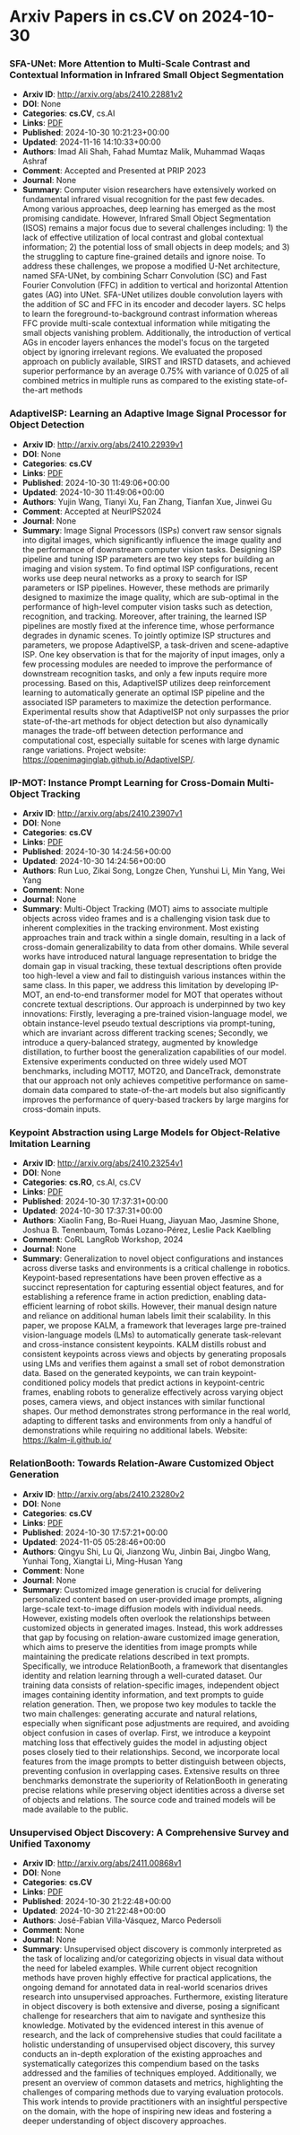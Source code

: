 # Arxiv Papers in cs.CV on 2024-10-30
### SFA-UNet: More Attention to Multi-Scale Contrast and Contextual Information in Infrared Small Object Segmentation
- **Arxiv ID**: http://arxiv.org/abs/2410.22881v2
- **DOI**: None
- **Categories**: **cs.CV**, cs.AI
- **Links**: [PDF](http://arxiv.org/pdf/2410.22881v2)
- **Published**: 2024-10-30 10:21:23+00:00
- **Updated**: 2024-11-16 14:10:33+00:00
- **Authors**: Imad Ali Shah, Fahad Mumtaz Malik, Muhammad Waqas Ashraf
- **Comment**: Accepted and Presented at PRIP 2023
- **Journal**: None
- **Summary**: Computer vision researchers have extensively worked on fundamental infrared visual recognition for the past few decades. Among various approaches, deep learning has emerged as the most promising candidate. However, Infrared Small Object Segmentation (ISOS) remains a major focus due to several challenges including: 1) the lack of effective utilization of local contrast and global contextual information; 2) the potential loss of small objects in deep models; and 3) the struggling to capture fine-grained details and ignore noise. To address these challenges, we propose a modified U-Net architecture, named SFA-UNet, by combining Scharr Convolution (SC) and Fast Fourier Convolution (FFC) in addition to vertical and horizontal Attention gates (AG) into UNet. SFA-UNet utilizes double convolution layers with the addition of SC and FFC in its encoder and decoder layers. SC helps to learn the foreground-to-background contrast information whereas FFC provide multi-scale contextual information while mitigating the small objects vanishing problem. Additionally, the introduction of vertical AGs in encoder layers enhances the model's focus on the targeted object by ignoring irrelevant regions. We evaluated the proposed approach on publicly available, SIRST and IRSTD datasets, and achieved superior performance by an average 0.75% with variance of 0.025 of all combined metrics in multiple runs as compared to the existing state-of-the-art methods



### AdaptiveISP: Learning an Adaptive Image Signal Processor for Object Detection
- **Arxiv ID**: http://arxiv.org/abs/2410.22939v1
- **DOI**: None
- **Categories**: **cs.CV**
- **Links**: [PDF](http://arxiv.org/pdf/2410.22939v1)
- **Published**: 2024-10-30 11:49:06+00:00
- **Updated**: 2024-10-30 11:49:06+00:00
- **Authors**: Yujin Wang, Tianyi Xu, Fan Zhang, Tianfan Xue, Jinwei Gu
- **Comment**: Accepted at NeurIPS2024
- **Journal**: None
- **Summary**: Image Signal Processors (ISPs) convert raw sensor signals into digital images, which significantly influence the image quality and the performance of downstream computer vision tasks. Designing ISP pipeline and tuning ISP parameters are two key steps for building an imaging and vision system. To find optimal ISP configurations, recent works use deep neural networks as a proxy to search for ISP parameters or ISP pipelines. However, these methods are primarily designed to maximize the image quality, which are sub-optimal in the performance of high-level computer vision tasks such as detection, recognition, and tracking. Moreover, after training, the learned ISP pipelines are mostly fixed at the inference time, whose performance degrades in dynamic scenes. To jointly optimize ISP structures and parameters, we propose AdaptiveISP, a task-driven and scene-adaptive ISP. One key observation is that for the majority of input images, only a few processing modules are needed to improve the performance of downstream recognition tasks, and only a few inputs require more processing. Based on this, AdaptiveISP utilizes deep reinforcement learning to automatically generate an optimal ISP pipeline and the associated ISP parameters to maximize the detection performance. Experimental results show that AdaptiveISP not only surpasses the prior state-of-the-art methods for object detection but also dynamically manages the trade-off between detection performance and computational cost, especially suitable for scenes with large dynamic range variations. Project website: https://openimaginglab.github.io/AdaptiveISP/.



### IP-MOT: Instance Prompt Learning for Cross-Domain Multi-Object Tracking
- **Arxiv ID**: http://arxiv.org/abs/2410.23907v1
- **DOI**: None
- **Categories**: **cs.CV**
- **Links**: [PDF](http://arxiv.org/pdf/2410.23907v1)
- **Published**: 2024-10-30 14:24:56+00:00
- **Updated**: 2024-10-30 14:24:56+00:00
- **Authors**: Run Luo, Zikai Song, Longze Chen, Yunshui Li, Min Yang, Wei Yang
- **Comment**: None
- **Journal**: None
- **Summary**: Multi-Object Tracking (MOT) aims to associate multiple objects across video frames and is a challenging vision task due to inherent complexities in the tracking environment. Most existing approaches train and track within a single domain, resulting in a lack of cross-domain generalizability to data from other domains. While several works have introduced natural language representation to bridge the domain gap in visual tracking, these textual descriptions often provide too high-level a view and fail to distinguish various instances within the same class. In this paper, we address this limitation by developing IP-MOT, an end-to-end transformer model for MOT that operates without concrete textual descriptions. Our approach is underpinned by two key innovations: Firstly, leveraging a pre-trained vision-language model, we obtain instance-level pseudo textual descriptions via prompt-tuning, which are invariant across different tracking scenes; Secondly, we introduce a query-balanced strategy, augmented by knowledge distillation, to further boost the generalization capabilities of our model. Extensive experiments conducted on three widely used MOT benchmarks, including MOT17, MOT20, and DanceTrack, demonstrate that our approach not only achieves competitive performance on same-domain data compared to state-of-the-art models but also significantly improves the performance of query-based trackers by large margins for cross-domain inputs.



### Keypoint Abstraction using Large Models for Object-Relative Imitation Learning
- **Arxiv ID**: http://arxiv.org/abs/2410.23254v1
- **DOI**: None
- **Categories**: **cs.RO**, cs.AI, cs.CV
- **Links**: [PDF](http://arxiv.org/pdf/2410.23254v1)
- **Published**: 2024-10-30 17:37:31+00:00
- **Updated**: 2024-10-30 17:37:31+00:00
- **Authors**: Xiaolin Fang, Bo-Ruei Huang, Jiayuan Mao, Jasmine Shone, Joshua B. Tenenbaum, Tomás Lozano-Pérez, Leslie Pack Kaelbling
- **Comment**: CoRL LangRob Workshop, 2024
- **Journal**: None
- **Summary**: Generalization to novel object configurations and instances across diverse tasks and environments is a critical challenge in robotics. Keypoint-based representations have been proven effective as a succinct representation for capturing essential object features, and for establishing a reference frame in action prediction, enabling data-efficient learning of robot skills. However, their manual design nature and reliance on additional human labels limit their scalability. In this paper, we propose KALM, a framework that leverages large pre-trained vision-language models (LMs) to automatically generate task-relevant and cross-instance consistent keypoints. KALM distills robust and consistent keypoints across views and objects by generating proposals using LMs and verifies them against a small set of robot demonstration data. Based on the generated keypoints, we can train keypoint-conditioned policy models that predict actions in keypoint-centric frames, enabling robots to generalize effectively across varying object poses, camera views, and object instances with similar functional shapes. Our method demonstrates strong performance in the real world, adapting to different tasks and environments from only a handful of demonstrations while requiring no additional labels. Website: https://kalm-il.github.io/



### RelationBooth: Towards Relation-Aware Customized Object Generation
- **Arxiv ID**: http://arxiv.org/abs/2410.23280v2
- **DOI**: None
- **Categories**: **cs.CV**
- **Links**: [PDF](http://arxiv.org/pdf/2410.23280v2)
- **Published**: 2024-10-30 17:57:21+00:00
- **Updated**: 2024-11-05 05:28:46+00:00
- **Authors**: Qingyu Shi, Lu Qi, Jianzong Wu, Jinbin Bai, Jingbo Wang, Yunhai Tong, Xiangtai Li, Ming-Husan Yang
- **Comment**: None
- **Journal**: None
- **Summary**: Customized image generation is crucial for delivering personalized content based on user-provided image prompts, aligning large-scale text-to-image diffusion models with individual needs. However, existing models often overlook the relationships between customized objects in generated images. Instead, this work addresses that gap by focusing on relation-aware customized image generation, which aims to preserve the identities from image prompts while maintaining the predicate relations described in text prompts. Specifically, we introduce RelationBooth, a framework that disentangles identity and relation learning through a well-curated dataset. Our training data consists of relation-specific images, independent object images containing identity information, and text prompts to guide relation generation. Then, we propose two key modules to tackle the two main challenges: generating accurate and natural relations, especially when significant pose adjustments are required, and avoiding object confusion in cases of overlap. First, we introduce a keypoint matching loss that effectively guides the model in adjusting object poses closely tied to their relationships. Second, we incorporate local features from the image prompts to better distinguish between objects, preventing confusion in overlapping cases. Extensive results on three benchmarks demonstrate the superiority of RelationBooth in generating precise relations while preserving object identities across a diverse set of objects and relations. The source code and trained models will be made available to the public.



### Unsupervised Object Discovery: A Comprehensive Survey and Unified Taxonomy
- **Arxiv ID**: http://arxiv.org/abs/2411.00868v1
- **DOI**: None
- **Categories**: **cs.CV**
- **Links**: [PDF](http://arxiv.org/pdf/2411.00868v1)
- **Published**: 2024-10-30 21:22:48+00:00
- **Updated**: 2024-10-30 21:22:48+00:00
- **Authors**: José-Fabian Villa-Vásquez, Marco Pedersoli
- **Comment**: None
- **Journal**: None
- **Summary**: Unsupervised object discovery is commonly interpreted as the task of localizing and/or categorizing objects in visual data without the need for labeled examples. While current object recognition methods have proven highly effective for practical applications, the ongoing demand for annotated data in real-world scenarios drives research into unsupervised approaches. Furthermore, existing literature in object discovery is both extensive and diverse, posing a significant challenge for researchers that aim to navigate and synthesize this knowledge. Motivated by the evidenced interest in this avenue of research, and the lack of comprehensive studies that could facilitate a holistic understanding of unsupervised object discovery, this survey conducts an in-depth exploration of the existing approaches and systematically categorizes this compendium based on the tasks addressed and the families of techniques employed. Additionally, we present an overview of common datasets and metrics, highlighting the challenges of comparing methods due to varying evaluation protocols. This work intends to provide practitioners with an insightful perspective on the domain, with the hope of inspiring new ideas and fostering a deeper understanding of object discovery approaches.




